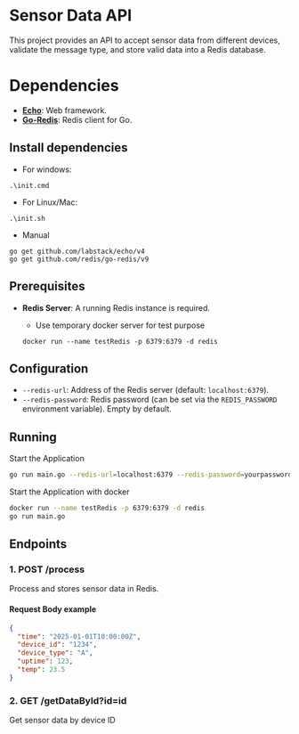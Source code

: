 # Sensor Data API

This project provides an API to accept sensor data from different devices, validate the message type, and store valid data into a Redis database. 

# Dependencies

- **[Echo](https://echo.labstack.com/)**: Web framework.
- **[Go-Redis](https://github.com/go-redis/redis)**: Redis client for Go.

## Install dependencies
- For windows:
```
.\init.cmd
```

- For Linux/Mac:
```
.\init.sh
```

- Manual
```
go get github.com/labstack/echo/v4
go get github.com/redis/go-redis/v9
```

## Prerequisites

- **Redis Server**: A running Redis instance is required.

    - Use temporary docker server for test purpose 
    ```
    docker run --name testRedis -p 6379:6379 -d redis
    ```

## Configuration

- `--redis-url`: Address of the Redis server (default: `localhost:6379`).
- `--redis-password`: Redis password (can be set via the `REDIS_PASSWORD` environment variable). Empty by default.

## Running
Start the Application

```bash
go run main.go --redis-url=localhost:6379 --redis-password=yourpassword
```


Start the Application with docker

```bash
docker run --name testRedis -p 6379:6379 -d redis
go run main.go
```

## Endpoints

### 1. **POST /process**
  Process and stores sensor data in Redis.

#### Request Body example
```json
{
  "time": "2025-01-01T10:00:00Z",
  "device_id": "1234",
  "device_type": "A",
  "uptime": 123,
  "temp": 23.5
}
```

### 2. **GET /getDataById?id=id**
  Get sensor data by device ID